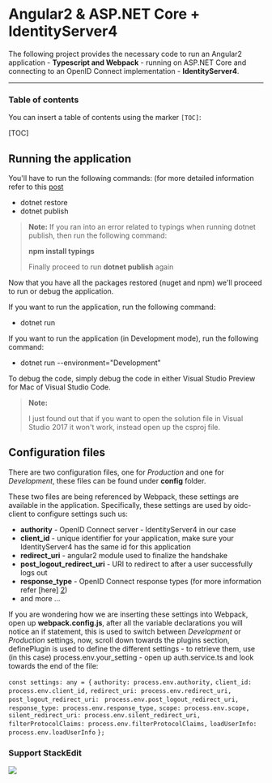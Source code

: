 Angular2 & ASP.NET Core + IdentityServer4
===================

The following project provides the necessary code to run an Angular2 application  - **Typescript and Webpack** - running on ASP.NET Core and connecting to an OpenID Connect implementation - **IdentityServer4**.

----------

### Table of contents

You can insert a table of contents using the marker `[TOC]`:

[TOC]


Running the application
-------------

You'll have to run the following commands: (for more detailed information refer to this [post][1]

 - dotnet restore
 - dotnet publish
>**Note:**
> If you ran into an error related to typings when running dotnet publish, then run the following command:
> 
>  **npm install typings**
> 
> Finally proceed to run **dotnet publish** again

Now that you have all the packages restored (nuget and npm) we'll proceed to run or debug the application.

If you want to run the application, run the following command:

 - dotnet run

If you want to run the application (in Development mode), run the following command:

 - dotnet run --environment="Development"

To debug the code, simply debug the code in either Visual Studio Preview for Mac of Visual Studio Code.
>**Note:**
>
>I just found out that if you want to open the solution file in Visual Studio 2017 it won't work, instead open up the csproj file.

Configuration files
-------------
There are two configuration files, one for *Production* and one for *Development*, these files can be found under **config** folder.

These two files are being referenced by Webpack, these settings are available in the application. Specifically, these settings are used by oidc-client to configure settings such us:

 - **authority**  - OpenID Connect server - IdentityServer4 in our case
 - **client_id** - unique identifier for your application, make sure your
   IdentityServer4 has the same id for this application
 - **redirect_uri** -
   angular2 module used to finalize the handshake
 - **post_logout_redirect_uri** - URI to redirect to after a user
   successfully logs out
 - **response_type** - OpenID Connect response types
   (for more information refer [here] [2])
 - and more ...

If you are wondering how we are inserting these settings into Webpack, open up **webpack.config.js**, after all the variable declarations you will notice an if statement, this is used to switch between *Development* or *Production* settings, now, scroll down towards the plugins section, definePlugin is used to define the different settings - to retrieve them, use (in this case) process.env.your_setting - open up auth.service.ts and look towards the end of the file:

`const settings: any = {`
  `authority: process.env.authority,`
  `client_id: process.env.client_id,`
  `redirect_uri: process.env.redirect_uri,`
  `post_logout_redirect_uri: `
  `process.env.post_logout_redirect_uri,`
  `response_type: process.env.response_type,`
  `scope: process.env.scope,`
  `silent_redirect_uri: process.env.silent_redirect_uri,`
  `filterProtocolClaims: process.env.filterProtocolClaims,`
  `loadUserInfo: process.env.loadUserInfo`
`};`

### Support StackEdit

[![](https://cdn.monetizejs.com/resources/button-32.png)](https://monetizejs.com/authorize?client_id=ESTHdCYOi18iLhhO&summary=true)

  [^stackedit]: [StackEdit](https://stackedit.io/) is a full-featured, open-source Markdown editor based on PageDown, the Markdown library used by Stack Overflow and the other Stack Exchange sites.


  [1]: https://medium.com/@jorge.cotillo/asp-net-core-angular2-openid-connect-using-visual-studio-code-ed10327bb31a#.5gbeo8jph
  [2]: http://openid.net/specs/oauth-v2-multiple-response-types-1_0.html#RegistryContents
  [3]: https://github.com/jmcmanus/pagedown-extra "Pagedown Extra"
  [4]: http://meta.math.stackexchange.com/questions/5020/mathjax-basic-tutorial-and-quick-reference
  [5]: https://code.google.com/p/google-code-prettify/
  [6]: http://highlightjs.org/
  [7]: http://bramp.github.io/js-sequence-diagrams/
  [8]: http://adrai.github.io/flowchart.js/
